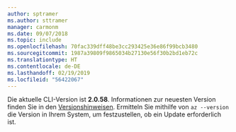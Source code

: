 ```yaml
---
author: sptramer
ms.author: sttramer
manager: carmonm
ms.date: 09/07/2018
ms.topic: include
ms.openlocfilehash: 70fac339dff48be3cc293425e36e86f99bcb3480
ms.sourcegitcommit: 1987a39809f9865034b27130e56f30b2bd1eb72c
ms.translationtype: HT
ms.contentlocale: de-DE
ms.lasthandoff: 02/19/2019
ms.locfileid: "56422067"
---
```

Die aktuelle CLI-Version ist __2.0.58__. Informationen zur neuesten Version finden Sie in den [Versionshinweisen](../release-notes-azure-cli.md). Ermitteln Sie mithilfe von `az --version` die Version in Ihrem System, um festzustellen, ob ein Update erforderlich ist.
